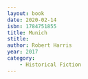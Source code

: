 ```yaml
---
layout: book
date: 2020-02-14
isbn: 1784751855
title: Munich
stitle: 
author: Robert Harris
year: 2017
category:
    - Historical Fiction
---
```

